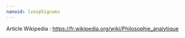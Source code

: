 ```yaml
---
nanoid: lzosp5igcwex
---
```

Article Wikipedia : https://fr.wikipedia.org/wiki/Philosophie_analytique
